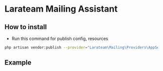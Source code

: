# Larateam Mailing Assistant
## How to install
- Run this command for publish config, resources
```bash
php artisan vendor:publish --provider="Larateam\Mailing\Providers\AppServiceProvider"
```
## Example
```php

```
